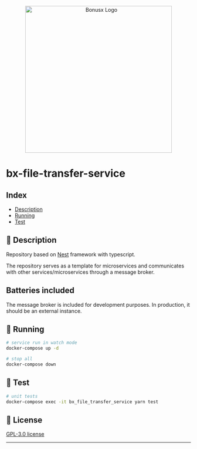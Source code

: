 <p align="center">
  <a href="https://bonusx.it/" target="blank"><img src="https://bonusx.it/wp-content/uploads/2021/12/cropped-header_2022.png" width=400" alt="Bonusx Logo" /></a>
</p>

# bx-file-transfer-service

## Index

- [Description](#description)
- [Running](#running)
- [Test](#test)

## <a id="description">🔗</a> Description

Repository based on [Nest](https://github.com/nestjs/nest) framework with typescript.

The repository serves as a template for microservices and communicates with other services/microservices through a message broker.

## Batteries included

The message broker is included for development purposes. In production, it should be an external instance.

## <a id="running">🔗</a> Running

```bash
# service run in watch mode
docker-compose up -d

# stop all
docker-compose down
```

## <a id="test">🔗</a> Test

```bash
# unit tests
docker-compose exec -it bx_file_transfer_service yarn test

```

## <a id="license">🔗</a> License

[GPL-3.0 license](LICENSE)

---
